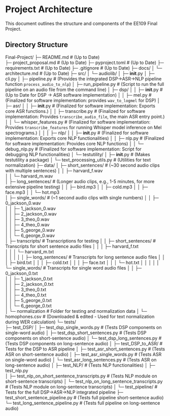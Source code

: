 # Project Architecture

This document outlines the structure and components of the EE109 Final Project.

## Directory Structure

Final-Project/
├─ README.md                            # (Up to Date)             
├─ project_proposal.md                  # (Up to Date)
├─ pyproject.toml                       # (Up to Date)
├─ requirements.txt                     # (Up to Date)
├─ .gitignore                           # (Up to Date)
├─ docs/
│   └─ architecture.md                  # (Up to Date)
├─ src/
│   └─ audiolib/
│       ├─ __init__.py
│       ├─ cli.py
│       ├─ pipeline.py                  # (Provides the integrated DSP->ASR->NLP pipeline function `process_audio_to_nlp`)
│       ├─ run_pipeline.py      # (Script to run the full pipeline on an audio file from the command line)
│       ├─ dsp/
│       │   ├─ __init__.py              # (Up to Date for DSP -> ASR software implementation)
│       │   ├─ mel.py                   # (Finalized for software implementation: provides `wav_to_logmel` for DSP)
│       ├─ asr/
│       │   ├─ __init__.py              # (Finalized for software implementation: Exports core ASR functions.)
│       │   ├─ transcribe.py            # (Finalized for software implementation: Provides `transcribe_audio_file`, the main ASR entry point.)
│       │   └─ whisper_features.py      # (Finalized for software implementation: Provides `transcribe_features` for running Whisper model inference on Mel spectrograms.)
│       │
│       ├─ nlp/
│       │   ├─ __init__.py              # (Finalized for software implementation: Exports core NLP functionalities)
│       │   ├─ nlp.py                   # (Finalized for software implementation: Provides core NLP functions)
│       │   └─ debug_nlp.py             # (Finalized for software implementation: Script for debugging NLP functionalities)
│       └─ testutility/
│           ├─ __init__.py              # (Makes testutility a package)
│           └─ text_processing_utils.py # (Utilities for text normalization)
├─ data/
│   ├─ short_sentences/                 # (~30 second audio clips with multiple sentences)
│   │   ├─ harvard_f.wav               
│   │   └─ harvard_m.wav                
│   ├─ long_sentences/                  # (Longer audio clips, e.g., 1-5 minutes, for more extensive pipeline testing)
│   │   ├─ bird.mp3
│   │   ├─ cold.mp3
│   │   ├─ face.mp3
│   │   └─ hot.mp3      
│   ├─ single_words/                    # (~1 second audio clips with single numbers)
│   │   ├─ 0_jackson_0.wav              
│   │   ├─ 1_jackson_0.wav              
│   │   ├─ 2_jackson_0.wav             
│   │   ├─ 3_theo_0.wav                
│   │   ├─ 4_theo_0.wav                
│   │   ├─ 5_george_0.wav              
│   │   └─ 6_george_0.wav              
│   ├─ transcripts/                     # Transcriptions for testing
│   │   ├─ short_sentences/             # Transcripts for short sentence audio files
│   │   │   ├─ harvard_f.txt           
│   │   │   └─ harvard_m.txt          
│   │   │
│   │   ├─ long_sentences/              # Transcripts for long sentence audio files
│   │   │   ├─ bird.txt
│   │   │   ├─ cold.txt
│   │   │   ├─ face.txt
│   │   │   └─ hot.txt
│   │   │
│   │   └─ single_words/               # Transcripts for single word audio files
│   │       ├─ 0_jackson_0.txt        
│   │       ├─ 1_jackson_0.txt         
│   │       ├─ 2_jackson_0.txt         
│   │       ├─ 3_theo_0.txt           
│   │       ├─ 4_theo_0.txt            
│   │       ├─ 5_george_0.txt          
│   │       └─ 6_george_0.txt         
│   └─ normalization                    # Folder for testing and normalization data
│       └─ homophones.csv               # (Downloaded & edited - Used for text normalization during WER calculation)
└─ tests/  
    ├─ test_DSP/
    │   ├─ test_dsp_single_words.py     # (Tests DSP components on single-word audio) 
    │   ├─ test_dsp_short_sentences.py  # (Tests DSP components on short-sentence audio) 
    │   └─ test_dsp_long_sentences.py   # (Tests DSP components on long-sentence audio)
    │
    ├─ test_DSP_to_ASR/                 # Tests for the DSP to ASR pipeline 
    │   ├─ test_asr_short_sentences.py  # (Tests ASR on short-sentence audio) 
    │   ├─ test_asr_single_words.py     # (Tests ASR on single-word audio) 
    │   └─ test_asr_long_sentences.py   # (Tests ASR on long-sentence audio)
    │
    ├─ test_NLP/                                     # (Tests NLP functionalities)
    │   ├─ test_nlp.py                              
    │   ├─ test_nlp_on_short_sentence_transcripts.py # (Tests NLP module on short-sentence transcripts)
    │   └─ test_nlp_on_long_sentence_transcripts.py  # (Tests NLP module on long-sentence transcripts)
    │
    └─ test_pipeline/                      # Tests for the full DSP->ASR->NLP integrated pipeline
        ├─ test_short_sentence_pipeline.py # (Tests full pipeline short-sentence audio)
        └─ test_long_sentence_pipeline.py  # (Tests full pipeline on long-sentence audio)
